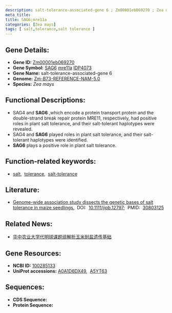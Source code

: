 ```yaml
---
description: salt-tolerance-associated-gene 6 ; Zm00001eb069270 ; Zea mays
meta_title:
title: SAG6;mre11a
categories: [Zea mays]
tags: [ salt,tolerance,salt tolerance ]
---
```


## Gene Details:
- **Gene ID:**	[Zm00001eb069270](https://www.maizegdb.org/gene_center/gene/Zm00001eb069270)
- **Gene Symbol:** <u>SAG6</u>&nbsp;<u>mre11a</u>&nbsp;<u>IDP4073</u>
- **Gene Name:** salt-tolerance-associated-gene 6
- **Genome:** [Zm-B73-REFERENCE-NAM-5.0](https://www.maizegdb.org/genome/assembly/Zm-B73-REFERENCE-NAM-5.0)
- **Species:** *Zea mays*

## Functional Descriptions:
   - SAG4 and **SAG6** ,which encode a protein transport protein and the double-strand break repair protein MRE11, respectively, had positive roles in plant salt tolerance, and their salt-tolerant haplotypes were revealed.
   - SAG4 and **SAG6** played roles in plant salt tolerance, and their salt-tolerant haplotypes were identified.
   - **SAG6** plays a positive role in plant salt tolerance.

## Function-related keywords:
- [salt](/tags/salt/),&nbsp;&nbsp;[tolerance](/tags/tolerance/),&nbsp;&nbsp;[salt-tolerance](/tags/salt-tolerance/)

## Literature:
   - [Genome-wide association study dissects the genetic bases of salt tolerance in maize seedlings.]( https://onlinelibrary.wiley.com/doi/10.1111/jipb.12797)&nbsp;&nbsp;DOI:&nbsp;&nbsp;[10.1111/jipb.12797](https://onlinelibrary.wiley.com/doi/10.1111/jipb.12797);&nbsp;&nbsp;PMID:&nbsp;&nbsp;[30803125](https://pubmed.ncbi.nlm.nih.gov/30803125/)

## Related News:
   - [华中农业大学代明球课题组解析玉米耐盐遗传基础](https://mp.weixin.qq.com/s?__biz=MzU3ODY3MDM0NA==&mid=2247489779&idx=3&sn=9c496a686f6e0a34d6bba6a3524ec2c8&chksm=fd708294ca070b8228af0fc23e98e4a092ca99c41552c32af88cec9b0b08b896ceb78a415196&scene=27#wechat_redirect)

## Gene Resources:
- **NCBI ID:**  [100285133](https://www.ncbi.nlm.nih.gov/gene/?term=100285133)
- **UniProt accessions:** [A0A1D6DX49](https://www.uniprot.org/uniprotkb/A0A1D6DX49/entry),&nbsp;&nbsp;[A5YT63](https://www.uniprot.org/uniprotkb/A5YT63/entry)



## Sequences:
- **CDS Sequence:**
- **Protein Sequence:**
